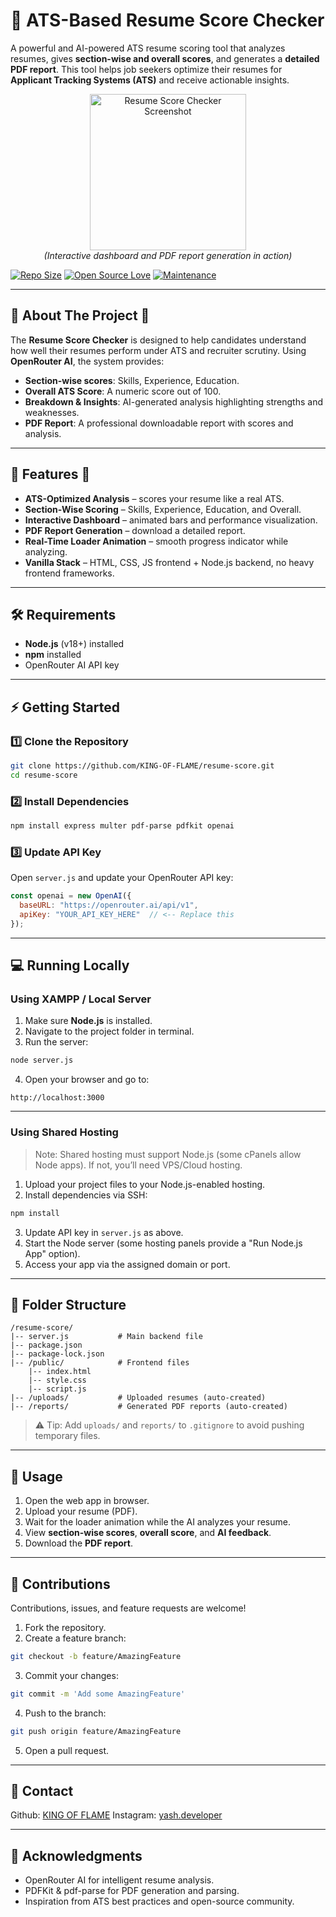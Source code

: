 # 📄 ATS-Based Resume Score Checker

A powerful and AI-powered ATS resume scoring tool that analyzes resumes, gives **section-wise and overall scores**, and generates a **detailed PDF report**. This tool helps job seekers optimize their resumes for **Applicant Tracking Systems (ATS)** and receive actionable insights.

<p align="center">
  <img src="https://i.ibb.co/8Ng5t9H/resume-score-screenshot.png" alt="Resume Score Checker Screenshot" width="250">
  <br>
  <i>(Interactive dashboard and PDF report generation in action)</i>
</p>

[![Repo Size](https://img.shields.io/github/repo-size/KING-OF-FLAME/resume-score?style=flat-square\&color=orange)](https://github.com/KING-OF-FLAME/resume-score)
[![Open Source Love](https://badges.frapsoft.com/os/v2/open-source.svg?v=103)](https://github.com/KING-OF-FLAME/resume-score)
[![Maintenance](https://img.shields.io/badge/Maintained%3F-yes-green.svg)](https://github.com/KING-OF-FLAME/resume-score/graphs/commit-activity)

---

## 🌟 About The Project 📍

The **Resume Score Checker** is designed to help candidates understand how well their resumes perform under ATS and recruiter scrutiny. Using **OpenRouter AI**, the system provides:

* **Section-wise scores**: Skills, Experience, Education.
* **Overall ATS Score**: A numeric score out of 100.
* **Breakdown & Insights**: AI-generated analysis highlighting strengths and weaknesses.
* **PDF Report**: A professional downloadable report with scores and analysis.

---

## 🚀 Features 📍

* **ATS-Optimized Analysis** – scores your resume like a real ATS.
* **Section-Wise Scoring** – Skills, Experience, Education, and Overall.
* **Interactive Dashboard** – animated bars and performance visualization.
* **PDF Report Generation** – download a detailed report.
* **Real-Time Loader Animation** – smooth progress indicator while analyzing.
* **Vanilla Stack** – HTML, CSS, JS frontend + Node.js backend, no heavy frontend frameworks.

---

## 🛠 Requirements

* **Node.js** (v18+) installed
* **npm** installed
* OpenRouter AI API key

---

## ⚡ Getting Started

### 1️⃣ Clone the Repository

```bash
git clone https://github.com/KING-OF-FLAME/resume-score.git
cd resume-score
```

### 2️⃣ Install Dependencies

```bash
npm install express multer pdf-parse pdfkit openai
```

### 3️⃣ Update API Key

Open `server.js` and update your OpenRouter API key:

```js
const openai = new OpenAI({
  baseURL: "https://openrouter.ai/api/v1",
  apiKey: "YOUR_API_KEY_HERE"  // <-- Replace this
});
```

---

## 💻 Running Locally

### **Using XAMPP / Local Server**

1. Make sure **Node.js** is installed.
2. Navigate to the project folder in terminal.
3. Run the server:

```bash
node server.js
```

4. Open your browser and go to:

```
http://localhost:3000
```

---

### **Using Shared Hosting**

> Note: Shared hosting must support Node.js (some cPanels allow Node apps). If not, you’ll need VPS/Cloud hosting.

1. Upload your project files to your Node.js-enabled hosting.
2. Install dependencies via SSH:

```bash
npm install
```

3. Update API key in `server.js` as above.
4. Start the Node server (some hosting panels provide a "Run Node.js App" option).
5. Access your app via the assigned domain or port.

---

## 📂 Folder Structure

```
/resume-score/
|-- server.js           # Main backend file
|-- package.json
|-- package-lock.json
|-- /public/            # Frontend files
    |-- index.html
    |-- style.css
    |-- script.js
|-- /uploads/           # Uploaded resumes (auto-created)
|-- /reports/           # Generated PDF reports (auto-created)
```

> ⚠️ Tip: Add `uploads/` and `reports/` to `.gitignore` to avoid pushing temporary files.

---

## 🎨 Usage

1. Open the web app in browser.
2. Upload your resume (PDF).
3. Wait for the loader animation while the AI analyzes your resume.
4. View **section-wise scores**, **overall score**, and **AI feedback**.
5. Download the **PDF report**.

---

## 🤝 Contributions

Contributions, issues, and feature requests are welcome!

1. Fork the repository.
2. Create a feature branch:

```bash
git checkout -b feature/AmazingFeature
```

3. Commit your changes:

```bash
git commit -m 'Add some AmazingFeature'
```

4. Push to the branch:

```bash
git push origin feature/AmazingFeature
```

5. Open a pull request.

---

## 📧 Contact

Github: [KING OF FLAME](https://github.com/KING-OF-FLAME)
Instagram: [yash.developer](https://instagram.com/yash.developer)

---

## 🙏 Acknowledgments

* OpenRouter AI for intelligent resume analysis.
* PDFKit & pdf-parse for PDF generation and parsing.
* Inspiration from ATS best practices and open-source community.
